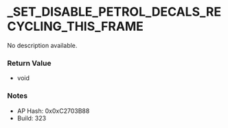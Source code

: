 # _SET_DISABLE_PETROL_DECALS_RECYCLING_THIS_FRAME

No description available.

### Return Value
* void

### Notes
* AP Hash: 0x0xC2703B88
* Build: 323

